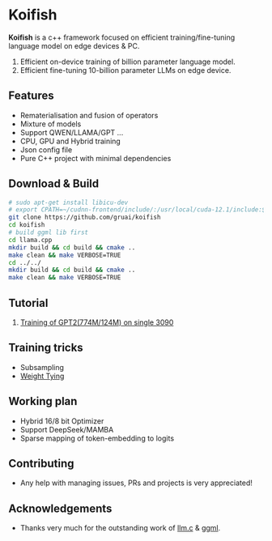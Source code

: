 # Koifish

**Koifish** is a c++ framework focused on efficient training/fine-tuning language model on edge devices & PC. 
1. Efficient  on-device training of billion parameter language model.
2. Efficient  fine-tuning 10-billion parameter LLMs on edge device.

## Features

- Rematerialisation and fusion of operators
- Mixture of models
- Support QWEN/LLAMA/GPT ...
- CPU, GPU and Hybrid training
- Json config file
- Pure C++ project with minimal dependencies

## Download & Build

```bash
# sudo apt-get install libicu-dev
# export CPATH=~/cudnn-frontend/include/:/usr/local/cuda-12.1/include:$CPATH        # maybe need this to export CPATH
git clone https://github.com/gruai/koifish
cd koifish
# build ggml lib first
cd llama.cpp
mkdir build && cd build && cmake .. 
make clean && make VERBOSE=TRUE
cd ../../
mkdir build && cd build && cmake ..
make clean && make VERBOSE=TRUE
```

## Tutorial

1.    [Training of GPT2(774M/124M) on single 3090](cases/tutorial_gpt2.md)

## Training tricks
- Subsampling
- [Weight Tying](cases/tricks/WeightTying.md)


## Working plan
- Hybrid 16/8 bit Optimizer
- Support DeepSeek/MAMBA
- Sparse mapping of token-embedding to logits

## Contributing

- Any help with managing issues, PRs and projects is very appreciated!
  
## Acknowledgements

* Thanks very much for the outstanding work of [llm.c](https://github.com/karpathy/llm.c) & [ggml](https://github.com/ggerganov/ggml).